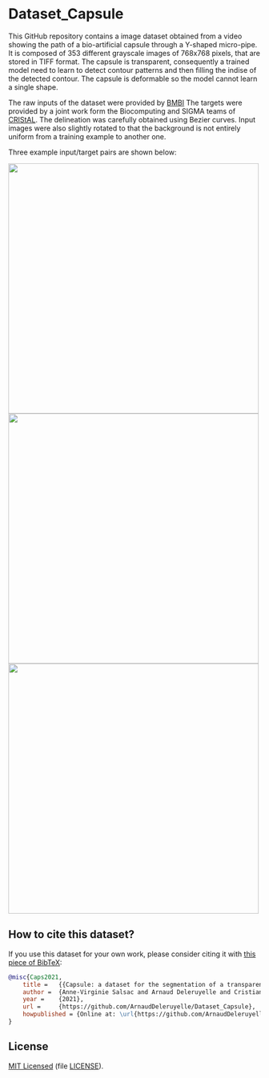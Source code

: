 # Dataset_Capsule

This GitHub repository contains a image dataset obtained from a video showing the path of a bio-artificial capsule through a Y-shaped micro-pipe.
It is composed of 353 different grayscale images of 768x768 pixels, that are stored in TIFF format. 
The capsule is transparent, consequently a trained model need to learn to detect contour patterns and then filling the indise of the detected contour. The capsule is deformable so the model cannot learn a single shape. 

The raw inputs of the dataset were provided by [BMBI](https://bmbi.utc.fr)
The targets were provided by a joint work form the Biocomputing and SIGMA teams of [CRIStAL](https://www.cristal.univ-lille.fr). The delineation was carefully obtained using Bezier curves. Input images were also slightly rotated to that the background is not entirely uniform from a training example to another one. 

Three example input/target pairs are shown below:

<img src="https://user-images.githubusercontent.com/16539991/135630329-6f3d0f27-9962-4dc2-94bb-3e3553bba6d7.png" width="500">
<img src="https://user-images.githubusercontent.com/16539991/135630593-cd4ee5e0-87f3-45b5-81fd-a76f6eca6c83.png" width="500">
<img src="https://user-images.githubusercontent.com/16539991/135630606-3b9ece16-b855-4693-b47a-708a43aa6100.png" width="500">


## How to cite this dataset?
If you use this dataset for your own work, please consider citing it with [this piece of BibTeX](capsule.bib):


```bibtex
@misc{Caps2021,
    title =   {{Capsule: a dataset for the segmentation of a transparent and deformable capsule.}},
    author =  {Anne-Virginie Salsac and Arnaud Deleruyelle and Cristian Versari and John Klein},
    year =    {2021},
    url =     {https://github.com/ArnaudDeleruyelle/Dataset_Capsule},
    howpublished = {Online at: \url{https://github.com/ArnaudDeleruyelle/Dataset_Capsule}},
}
```


## License 
[MIT Licensed](https://github.com/ArnaudDeleruyelle/Dataset_Capsule/blob/main/LICENCE) (file [LICENSE](LICENSE)).
